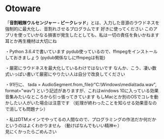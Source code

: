 # Otoware
「**音割戦隊ウルセンジャー - ピークレッド**」とは、入力した音源のラウドネスを強制的に最大化し、音割れさせるプログラムです
好きに使ってください
このアプリを使っていかなる損害が発生したとしても、私は一切の責任を負いかねます
耳とか再生機材は大切にね  

・Python 3.6.4で書いています
pydub使っているので、ffmpegをインストールしておきましょう
(pydub関係なしにffmpegは有能)  

・厳密にラウドネスを最大化しているわけではないです
なんか、こう、凄い数式いっぱい書いて厳密にやりたい人は自分で改良してください  

・91行に、
tada = AudioSegment.from_file(r"C:\Windows\media\tada.wav", format="wav")
という記述がありますが、これはwindows 10に入っている効果音集みたいなところから引っ張ってきています
もしMacとか別のOSでコレを動かしたい人がいた場合は注意です
（処理が終わったことを知らせる効果音なので消しても問題ナシ）  

・私はDTMメインでやってるの人間なので、プログラミングの作法だか何だかというのはよくわかりません
（動けばなんでもいい精神←）  
見にくかったらごめんさい
